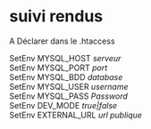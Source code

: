 # suivi rendus

A Déclarer dans le .htaccess

SetEnv MYSQL_HOST <i>serveur</i><br>
SetEnv MYSQL_PORT <i>port</i><br>
SetEnv MYSQL_BDD <i>database</i><br>
SetEnv MYSQL_USER <i>username</i><br>
SetEnv MYSQL_PASS <i>Password</i><br>
SetEnv DEV_MODE <i>true|false</i><br>
SetEnv EXTERNAL_URL <i>url publique</i>